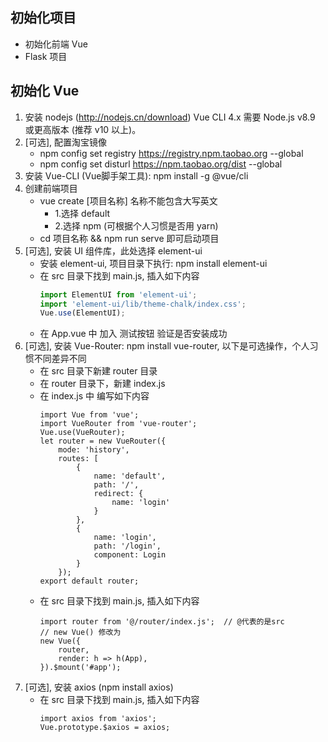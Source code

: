 ## 初始化项目
- 初始化前端 Vue
- Flask 项目

## 初始化 Vue
1. 安装 nodejs (http://nodejs.cn/download) Vue CLI 4.x 需要 Node.js v8.9 或更高版本 (推荐 v10 以上)。
2. [可选], 配置淘宝镜像
    - npm config set registry https://registry.npm.taobao.org --global
    - npm config set disturl https://npm.taobao.org/dist --global
3. 安装 Vue-CLI (Vue脚手架工具): npm install -g @vue/cli
4. 创建前端项目
    - vue create [项目名称]  名称不能包含大写英文
        - 1.选择 default
        - 2.选择 npm (可根据个人习惯是否用 yarn)
    - cd 项目名称 && npm run serve 即可启动项目
5. [可选], 安装 UI 组件库，此处选择 element-ui
    - 安装 element-ui, 项目目录下执行: npm install element-ui
    - 在 src 目录下找到 main.js, 插入如下内容
        ```JavaScript
        import ElementUI from 'element-ui';
        import 'element-ui/lib/theme-chalk/index.css';
        Vue.use(ElementUI);
        ```
    - 在 App.vue 中 加入 <el-button>测试按钮</el-button> 验证是否安装成功
6. [可选], 安装 Vue-Router: npm install vue-router, 以下是可选操作，个人习惯不同差异不同 
    - 在 src 目录下新建 router 目录
    - 在 router 目录下，新建 index.js
    - 在 index.js 中 编写如下内容
        ```
        import Vue from 'vue';
        import VueRouter from 'vue-router';
        Vue.use(VueRouter);
        let router = new VueRouter({
            mode: 'history',
            routes: [
                {
                    name: 'default',
                    path: '/',
                    redirect: {
                        name: 'login'
                    }
                },
                {
                    name: 'login',
                    path: '/login',
                    component: Login
                }
            });
        export default router;
        ```
    - 在 src 目录下找到 main.js, 插入如下内容
        ```
        import router from '@/router/index.js';  // @代表的是src 
        // new Vue() 修改为 
        new Vue({
            router,
            render: h => h(App),
        }).$mount('#app');
        ```
7. [可选], 安装 axios (npm install axios)
    - 在 src 目录下找到 main.js, 插入如下内容
        ```
        import axios from 'axios';
        Vue.prototype.$axios = axios;
        ```

